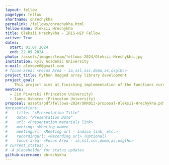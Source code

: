 ```yaml
---
layout: fellow
pagetype: fellow
shortname: ohrechykha
permalink: /fellows/ohrechykha.html
fellow-name: Oleksii Hrechykha
title: Oleksii Hrechykha - IRIS-HEP Fellow
active: True
dates:
  start: 01.07.2024
  end: 22.09.2024
photo: /assets/images/team/fellows-2024/Oleksii-Hrechykha.jpg
institution: Kyiv Academic University
e-mail: alexeee6@gmail.com
# focus-area: <Focus Area - ia,ssl,ssc,doma,as,osglhc>
project_title: Python Ragged array library development
project_goal: 
    This project aims at finishing implementation of the functions currently missing from the ragged library for Python.
mentors:
  - Jim Pivarski (Princeton University)
  - Ianna Osborne (Princeton University)
proposal: assets/pdf/fellows-2024/UKR013-proposal-Oleksii-Hrechykha.pdf
#presentations:
#  - title: "<Presentation Title"
#    date: "Presentation Date"
#    url: <Presentation materials link>
#    meeting: <Meeting name>
#    meetingurl: <Meeting url - indico link, etc.>
#    recordingurl: <Recording url> (Optional)
#    focus-area: <Focus Area - ia,ssl,ssc,doma,as,osglhc>
# current_status: >
#  A placeholder for status updates
github-username: ohrechykha
---
```

